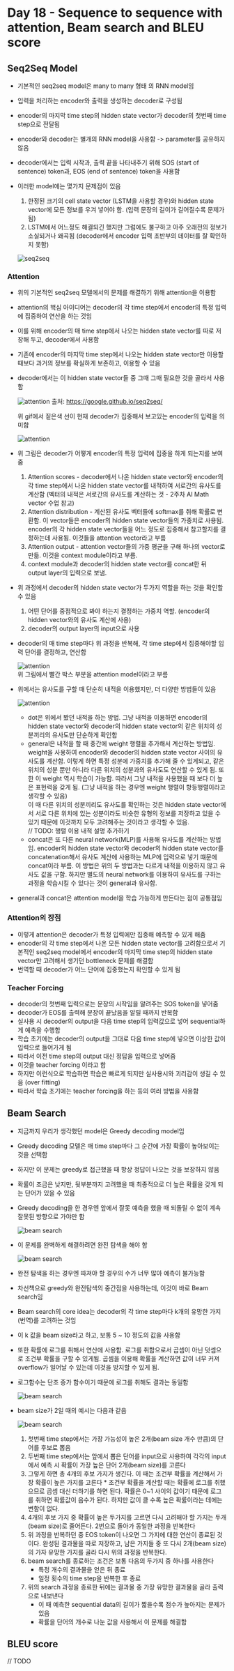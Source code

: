 # Day 18 - Sequence to sequence with attention, Beam search and BLEU score

## Seq2Seq Model

* 기본적인 seq2seq model은 many to many 형태 의 RNN model임
* 입력을 처리하는 encoder와 출력을 생성하는 decoder로 구성됨
* encoder의 마지막 time step의 hidden state vector가 decoder의 첫번째 time step으로 전달됨
* encoder와 decoder는 별개의 RNN model을 사용함 -> parameter를 공유하지 않음
* decoder에서는 입력 시작과, 출력 끝을 나타내주기 위해 SOS (start of sentence) token과, EOS (end of sentence) token을 사용함
* 이러한 model에는 몇가지 문제점이 있음
  1. 한정된 크기의 cell state vector (LSTM을 사용할 경우)와 hidden state vector에 모든 정보를 우겨 넣어야 함. (입력 문장의 길이가 길어질수록 문제가 됨)
  2. LSTM에서 어느정도 해결되긴 했지만 그럼에도 불구하고 아주 오래전의 정보가 소실되거나 왜곡됨 (decoder에서 encoder 입력 초반부의 데이터를 잘 확인하지 못함)
   
   ![seq2seq](./img/day18/seq2seq1.png)

### Attention

* 위의 기본적인 seq2seq 모델에서의 문제를 해결하기 위해 attention을 이용함
* attention의 핵심 아이디어는 decoder의 각 time step에서 encoder의 특정 입력에 집중하여 연산을 하는 것임
* 이를 위해 encoder의 매 time step에서 나오는 hidden state vector를 따로 저장해 두고, decoder에서 사용함
* 기존에 encoder의 마지막 time step에서 나오는 hidden state vector만 이용할 때보다 과거의 정보를 확실하게 보존하고, 이용할 수 있음
* decoder에서는 이 hidden state vector들 중 그때 그때 필요한 것을 골라서 사용함

    ![attention](https://3.bp.blogspot.com/-3Pbj_dvt0Vo/V-qe-Nl6P5I/AAAAAAAABQc/z0_6WtVWtvARtMk0i9_AtLeyyGyV6AI4wCLcB/s1600/nmt-model-fast.gif)
    출처: https://google.github.io/seq2seq/

    위 gif에서 짙은색 선이 현재 decoder가 집중해서 보고있는 encoder의 입력을 의미함

    ![attention](img/day18/attention1.png)

* 위 그림은 decoder가 어떻게 encoder의 특정 입력에 집중을 하게 되는지를 보여줌
  1. Attention scores - decoder에서 나온 hidden state vector와 encoder의 각 time step에서 나온 hidden state vector를 내적하여 서로간의 유사도를 계산함 (벡터의 내적은 서로간의 유사도를 계산하는 것 - 2주차 AI Math vector 수업 참고)
  2. Attention distribution - 계산된 유사도 벡터들에 softmax를 취해 확률로 변환함. 이 vector들은 encoder의 hidden state vector들의 가중치로 사용됨. encoder의 각 hidden state vector들을 어느 정도로 집중해서 참고할지를 결정하는데 사용됨. 이것들을 attention vector라고 부름
  3. Attention output - attention vector들의 가중 평균을 구해 하나의 vector로 만듦. 이것을 context module이라고 부름.
  4. context module과 decoder의 hidden state vector를 concat한 뒤 output layer의 입력으로 보냄.

* 위 과정에서 decoder의 hidden state vector가 두가지 역할을 하는 것을 확인할 수 있음
  1. 어떤 단어를 중점적으로 봐야 하는지 결정하는 가중치 역할. (encoder의 hidden vector와의 유사도 계산에 사용)
  2. decoder의 output layer의 input으로 사용

* decoder의 매 time step마다 위 과정을 반복해, 각 time step에서 집중해야할 입력 단어를 결정하고, 연산함

    ![attention](img/day18/attention4.png)  
    위 그림에서 빨간 박스 부분을 attention model이라고 부름

* 위에서는 유사도를 구할 때 단순히 내적을 이용했지만, 더 다양한 방법들이 있음

    ![attention](img/day18/attention3.png)

    * dot은 위에서 봤던 내적을 하는 방법. 그냥 내적을 이용하면 encoder의 hidden state vector와 decoder의 hidden state vector의 같은 위치의 성분끼리의 유사도만 단순하게 확인함
    * general은 내적을 할 때 중간에 weight 행렬을 추가해서 계산하는 방법임. weight을 사용하여 encoder와 decoder의 hidden state vector 사이의 유사도를 계산함. 이렇게 하면 특정 성분에 가중치를 추가해 줄 수 있게되고, 같은 위치의 성분 뿐만 아니라 다른 위치의 성분과의 유사도도 연산할 수 있게 됨. 또한 이 weight 역시 학습이 가능함. 따라서 그냥 내적을 사용했을 때 보다 더 높은 표현력을 갖게 됨. (그냥 내적을 하는 경우엔 weight 행렬이 항등행렬이라고 생각할 수 있음)  
    이 때 다른 위치의 성분끼리도 유사도를 확인하는 것은 hidden state vector에서 서로 다른 위치에 있는 성분이라도 비슷한 유형의 정보를 저장하고 있을 수 있기 때문에 이것까지 모두 고려해주는 것이라고 생각할 수 있음.  
    // TODO: 행렬 이용 내적 설명 추가하기
    * concat은 또 다른 neural network(MLP)를 사용해 유사도를 계산하는 방법임. encoder의 hidden state vector와 decoder의 hidden state vector를 concatenation해서 유사도 계산에 사용하는 MLP에 입력으로 넣기 떄문에 concat이라 부름. 이 방법은 위의 두 방법과는 다르게 내적을 이용하지 않고 유사도 값을 구함. 하지만 별도의 neural network를 이용하여 유사도를 구하는 과정을 학습시킬 수 있다는 것이 general과 유사함.
* general과 concat은 attention model을 학습 가능하게 만든다는 점이 공통점임

### Attention의 장점

* 이렇게 attention은 decoder가 특정 입력에만 집중해 예측할 수 있게 해줌
* encoder의 각 time step에서 나온 모든 hidden state vector를 고려함으로서 기본적인 seq2seq model에서 encoder의 마지막 time step의 hidden state vector만 고려해서 생기던 bottleneck 문제를 해결함
* 번역할 때 decoder가 어느 단어에 집중했는지 확인할 수 있게 됨

### Teacher Forcing

* decoder의 첫번째 입력으로는 문장의 시작임을 알려주는 SOS token을 넣어줌
* decoder가 EOS를 출력해 문장이 끝났음을 알릴 때까지 반복함
* 실사용 시 decoder의 output을 다음 time step의 입력값으로 넣어 sequential하게 예측을 수행함
* 학습 초기에는 decoder의 output을 그대로 다음 time step에 넣으면 이상한 값이 입력으로 들어가게 됨
* 따라서 이전 time step의 output 대신 정답을 입력으로 넣어줌
* 이것을 teacher forcing 이라고 함
* 하지만 이런식으로 학습하면 학습은 빠르게 되지만 실사용시와 괴리감이 생길 수 있음 (over fitting)
* 따라서 학습 초기에는 teacher forcing을 하는 등의 여러 방법을 사용함

## Beam Search

* 지금까지 우리가 생각했던 model은 Greedy decoding model임
* Greedy decoding 모델은 매 time step마다 그 순간에 가장 확률이 높아보이는 것을 선택함
* 하지만 이 문제는 greedy로 접근했을 때 항상 정답이 나오는 것을 보장하지 않음
* 확률이 조금은 낮지만, 뒷부분까지 고려했을 때 최종적으로 더 높은 확률을 갖게 되는 단어가 있을 수 있음
* Greedy decoding을 한 경우엔 앞에서 잘못 예측을 했을 때 되돌릴 수 없이 계속 잘못된 방향으로 가야만 함

    ![beam search](img/day18/beamSearch1.png)

* 이 문제를 완벽하게 해결하려면 완전 탐색을 해야 함

    ![beam search](img/day18/beamSearch2.png)

* 완전 탐색을 하는 경우엔 따져야 할 경우의 수가 너무 많아 예측이 불가능함
* 차선책으로 greedy와 완전탐색의 중간점을 사용하는데, 이것이 바로 Beam search임
* Beam search의 core idea는 decoder의 각 time step마다 k개의 유망한 가지(번역)를 고려하는 것임
* 이 k 값을 beam size라고 하고, 보통 5 ~ 10 정도의 값을 사용함
* 또한 확률에 로그를 취해서 연산에 사용함. 로그를 취함으로서 곱셈이 아닌 덧셈으로 조건부 확률을 구할 수 있게됨. 곱셈을 이용해 확률을 계산하면 값이 너무 커져 overflow가 일어날 수 있는데 이것을 방지할 수 있게 됨.
* 로그함수는 단조 증가 함수이기 때문에 로그를 취해도 결과는 동일함

    ![beam search](img/day18/beamSearch3.png)

* beam size가 2일 때의 예시는 다음과 같음

    ![beam search](img/day18/beamSearch4.png)

    1. 첫번째 time step에서는 가장 가능성이 높은 2개(beam size 개수 만큼)의 단어를 후보로 뽑음
    2. 두번째 time step에서는 앞에서 뽑은 단어를 input으로 사용하여 각각의 input에서 예측 시 확률이 가장 높은 단어 2개(beam size)를 고른다
    3. 그렇게 하면 총 4개의 후보 가지가 생긴다. 이 때는 조건부 확률을 계산해서 가장 확률이 높은 가지를 고른다
      * 조건부 확률을 계산할 때는 확률에 로그를 취했으므로 곱셈 대신 더하기를 하면 된다. 확률은 0~1 사이의 값이기 때문에 로그를 취하면 확률값이 음수가 된다. 하지만 값이 클 수록 높은 확률이라는 데에는 변함이 없다.
    4. 4개의 후보 가지 중 확률이 높은 두가지를 고르면 다시 고려해야 할 가지는 두개(beam size)로 줄어든다. 2번으로 돌아가 동일한 과정을 반복한다
    5. 위 과정을 반복하던 중 EOS token이 나오면 그 가지에 대한 연산이 종료된 것이다. 완성된 결과물을 따로 저장하고, 남은 가지들 중 또 다시 2개(beam size)의 가자 유망한 가지를 골라 다시 위의 과정을 반복한다.
    6. beam search를 종료하는 조건은 보통 다음의 두가지 중 하나를 사용한다  
        * 특정 개수의 결과물을 얻은 뒤 종료  
        * 일정 횟수의 time step을 반복한 후 종료
    7. 위의 search 과정을 종료한 뒤에는 결과물 중 가장 유망한 결과물을 골라 출력으로 내보낸다
        * 이 때 예측한 sequential data의 길이가 짧을수록 점수가 높아지는 문제가 있음
        * 확률을 단어의 개수로 나눈 값을 사용해서 이 문제를 해결함

## BLEU score

// TODO
